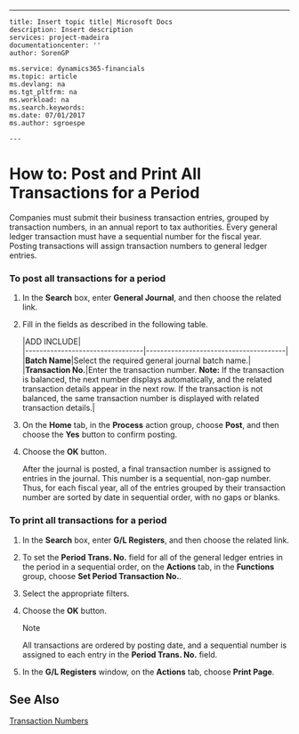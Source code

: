 ---
    title: Insert topic title| Microsoft Docs
    description: Insert description
    services: project-madeira
    documentationcenter: ''
    author: SorenGP

    ms.service: dynamics365-financials
    ms.topic: article
    ms.devlang: na
    ms.tgt_pltfrm: na
    ms.workload: na
    ms.search.keywords:
    ms.date: 07/01/2017
    ms.author: sgroespe

    ---
# How to: Post and Print All Transactions for a Period
Companies must submit their business transaction entries, grouped by transaction numbers, in an annual report to tax authorities. Every general ledger transaction must have a sequential number for the fiscal year. Posting transactions will assign transaction numbers to general ledger entries.  
  
### To post all transactions for a period  
  
1.  In the **Search** box, enter **General Journal**, and then choose the related link.  
  
2.  Fill in the fields as described in the following table.  
  
    |ADD INCLUDE<!--[!INCLUDE[bp_tablefield](../../includes/bp_tabledescription_md.md)]-->|  
    |---------------------------------|---------------------------------------|  
    |**Batch Name**|Select the required general journal batch name.|  
    |**Transaction No.**|Enter the transaction number. **Note:**  If the transaction is balanced, the next number displays automatically, and the related transaction details appear in the next row. If the transaction is not balanced, the same transaction number is displayed with related transaction details.|  
  
3.  On the **Home** tab, in the **Process** action group, choose **Post**, and then choose the **Yes** button to confirm posting.  
  
4.  Choose the **OK** button.  
  
     After the journal is posted, a final transaction number is assigned to entries in the journal. This number is a sequential, non-gap number. Thus, for each fiscal year, all of the entries grouped by their transaction number are sorted by date in sequential order, with no gaps or blanks.  
  
### To print all transactions for a period  
  
1.  In the **Search** box, enter **G\/L Registers**, and then choose the related link.  
  
2.  To set the **Period Trans. No.** field for all of the general ledger entries in the period in a sequential order, on the **Actions** tab, in the **Functions** group, choose **Set Period Transaction No.**.  
  
3.  Select the appropriate filters.  
  
4.  Choose the **OK** button.  
  
    > [!NOTE]  
    >  All transactions are ordered by posting date, and a sequential number is assigned to each entry in the **Period Trans. No.** field.  
  
5.  In the **G\/L Registers** window, on the **Actions** tab, choose **Print Page**.  
  
## See Also  
 [Transaction Numbers](../transaction-numbers.md)